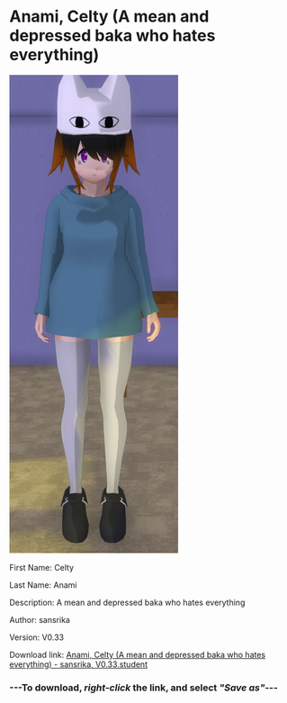 # Anami, Celty (A mean and depressed baka who hates everything)

<img src = "https://raw.githubusercontent.com/Arbiter1223/Daigaku-Gurashi-Custom-Students/master/Students/Files/Anami%2C%20Celty%20(A%20mean%20and%20depressed%20baka%20who%20hates%20everything).png">

First Name: Celty

Last Name: Anami

Description: A mean and depressed baka who hates everything

Author: sansrika

Version: V0.33

Download link: <a href="https://raw.githubusercontent.com/Arbiter1223/Daigaku-Gurashi-Custom-Students/master/Students/Files/Anami%2C%20Celty%20(A%20mean%20and%20depressed%20baka%20who%20hates%20everything)%20-%20sansrika%2C%20V0.33.student">Anami, Celty (A mean and depressed baka who hates everything) - sansrika, V0.33.student</a>

### ---**To download, _right-click_ the link, and select _"Save as"_**---
